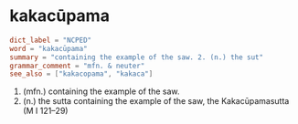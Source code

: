 # kakacūpama

``` toml
dict_label = "NCPED"
word = "kakacūpama"
summary = "containing the example of the saw. 2. (n.) the sut"
grammar_comment = "mfn. & neuter"
see_also = ["kakacopama", "kakaca"]
```

1. (mfn.) containing the example of the saw.
2. (n.) the sutta containing the example of the saw, the Kakacūpamasutta (M I 121–29)

